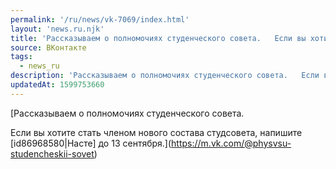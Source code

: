 ```yaml
---
permalink: '/ru/news/vk-7069/index.html'
layout: 'news.ru.njk'
title: 'Рассказываем о полномочиях студенческого совета.   Если вы хотите стать членом нового состава с…'
source: ВКонтакте
tags:
  - news_ru
description: 'Рассказываем о полномочиях студенческого совета.   Если вы хотите стать членом нового состава с…'
updatedAt: 1599753660
---
```

[Рассказываем о полномочиях студенческого совета. 

Если вы хотите стать членом нового состава студсовета, напишите [id86968580|Насте] до 13 сентября.](https://m.vk.com/@physvsu-studencheskii-sovet)
